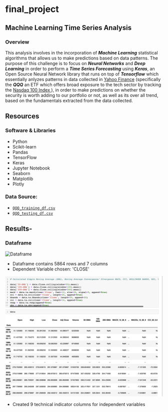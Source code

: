 # final_project
## Machine Learning Time Series Analysis 

### Overview

This analysis involves in the incorporation of ***Machine Learning*** statistical algorithms that allows us to make predictions based on data patterns. The purpose of this challenge is to focus on ***Neural Networks*** and ***Deep Learning*** in order to perform a ***Time Series Forecasting*** using ***Keras***, an Open Source Neural Network library that runs on top of ***Tensorflow*** which essentially anlyzes patterns in data collected in [Yahoo Finance](https://finance.yahoo.com/) (specifically the ***QQQ*** an ETF which offers broad exposure to the tech sector by tracking the [Nasdaq 100 Index ](https://www.investopedia.com/terms/n/nasdaq100.asp)), in order to make predictions on whether the security is worth adding to our portfolio or not, as well as its over all trend, based on the fundamentals extracted from the data collected. 


## Resources 

### Software & Libraries 

  - Python 
  - Scikit-learn
  - Pandas
  - TensorFlow
  - Keras 
  - Jupyter Notebook
  - Seaborn
  - Matplotlib
  - Plotly 
### Data Source:
  -  [`QQQ_training_df.csv`](QQQ.csv)
  -  [`QQQ_testing_df.csv`](QQQ1.csv)


## Results-

### Dataframe 

![Dataframe](https://github.com/schoolboycamel/final_project/blob/Paolo/Resources%20/DF_QQQ.png)

- Dataframe contains 5864 rows and 7 columns
- Dependent Variable chosen: 'CLOSE'

![Technical_indicators](https://github.com/schoolboycamel/QQQ_Times_Series_Analysis/blob/Paolo/Resources%20/DF_technical_indicators%20.png)

- Created 9 technical indicator columns for independent variables



